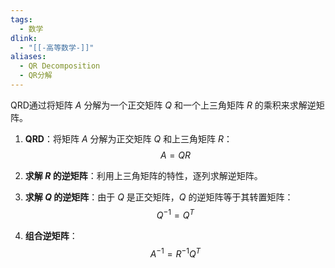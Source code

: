 ```yaml
---
tags:
  - 数学
dlink:
  - "[[-高等数学-]]"
aliases:
  - QR Decomposition
  - QR分解
---
```

QRD通过将矩阵 $A$ 分解为一个正交矩阵 $Q$ 和一个上三角矩阵 $R$ 的乘积来求解逆矩阵。

1. **QRD**：将矩阵 $A$ 分解为正交矩阵 $Q$ 和上三角矩阵 $R$：
$$
A = QR
$$

2. **求解 $R$ 的逆矩阵**：利用上三角矩阵的特性，逐列求解逆矩阵。

3. **求解 $Q$ 的逆矩阵**：由于 $Q$ 是正交矩阵，$Q$ 的逆矩阵等于其转置矩阵：
$$
Q^{-1} = Q^T
$$

4. **组合逆矩阵**：
$$
A^{-1} = R^{-1}Q^T
$$
